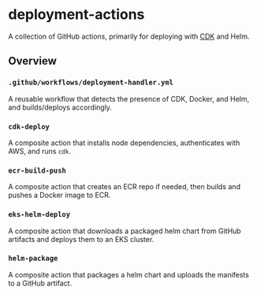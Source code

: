 # deployment-actions

A collection of GitHub actions, primarily for deploying with [CDK](https://aws.amazon.com/cdk/) and Helm.

## Overview

### `.github/workflows/deployment-handler.yml`

A reusable workflow that detects the presence of CDK, Docker, and Helm, and builds/deploys accordingly.

### `cdk-deploy`

A composite action that installs node dependencies, authenticates with AWS, and runs `cdk`.

### `ecr-build-push`

A composite action that creates an ECR repo if needed, then builds and pushes a Docker image to ECR.

### `eks-helm-deploy`

A composite action that downloads a packaged helm chart from GitHub artifacts and deploys them to an EKS cluster.

### `helm-package`

A composite action that packages a helm chart and uploads the manifests to a GitHub artifact.